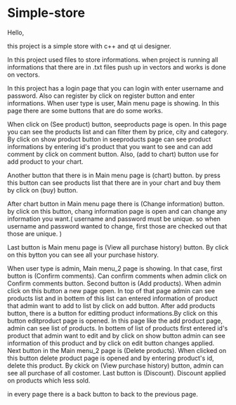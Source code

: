 # Simple-store
Hello,
  <p>this project is a simple store with c++ and qt ui designer.</p>
  <p>In this project used files to store informations. when project is running all informations that there are in .txt files push up in vectors and works is done on vectors.</p> 
  <p>In this project has a login page that you can login with enter username and password. Also can register by click on register button and enter informations.
When user type is user, Main menu page is showing. In this page there are some buttons that are do some works.</p>
  <p>When click on (See product) button, seeproducts page is open. In this page you can see the products list and can filter them by price, city and category. By click on show product button in seeproducts page can see product informations by entering id's product that you want to see and can add comment by click on comment button. Also, (add to chart) button use for add product to your chart.</p>
  <p>Another button that there is in Main menu page is (chart) button. by press this button can see products list that there are in your chart and buy them by click on (buy) button.</p> 
  <p>After chart button in Main menu page there is (Change information) button. by click on this button, chang information page is open and can change any information you want.( username and password must be unique. so when username and password wanted to change, first those are checked out that those are unique. )</p>
  <p>Last button is Main menu page is (View all purchase history) button. By click on this bytton you can see all your purchase history.</p>


  When user type is admin, Main menu_2 page is showing. In that case, first button is (Confirm comments). Can confirm comments when admin click on Confirm comments button. Second button is (Add products). When admin click on this button a new page open. In top of that page admin can see products list and in bottem of this list can entered information of product that admin want to add to list by click on add button. After add products button, there is a button for editting product informations.By click on this button editproduct page is opened. In this page like the add product page, admin can see list of products. In bottem of list of products
first entered id's product that admin want to edit and by click on show button admin can see information of this product and by click on edit button changes applied.
Next button in the Main menu_2 page is (Delete products). When clicked on this button delete product page is opened and by entering product's id, delete this product. 
By ckick on (View purchase history) button, admin can see all purchase of all costomer. Last button is (Discount). Discount applied on products which less sold.

  in every page there is a back button to back to the previous page.
